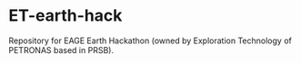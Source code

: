 # ET-earth-hack
Repository for EAGE Earth Hackathon (owned by Exploration Technology of PETRONAS based in PRSB).
